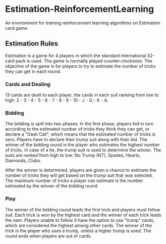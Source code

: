 # Estimation-ReinforcementLearning
An environment for training reinforcement learning algorithms on Estimation card game.

## Estimation Rules
Estimation is a game for 4 players in which the standard international 52-card pack is used. The game is normally played counter-clockwise. The objective of the game is for players to try to estimate the number of tricks they can get in each round.

### Cards and Dealing
13 cards are dealt to each player, the cards in each suit ranking from low to high: 2 - 3 - 4 - 5 - 6 - 7 - 8 - 9 - 10 - J - Q - K - A.

### Bidding
The bidding is split into two phases. In the first phase, players bid in turn according to the estimated number of tricks they think they can get, or declare a "Dash Call", which means that the estimated number of tricks is zero. Players have to declare their trump suit along with their bid. The winner of the bidding round is the player who estimates the highest number of tricks. In case of a tie, the trump suit is used to determine the winner. The suits are ranked from high to low: No Trump (NT), Spades, Hearts, Diamonds, Clubs.

After the winner is determined, players are given a chance to estimate the number of tricks they will get based on the trump suit that was selected. The maximum number of tricks a player can estimate is the number estimated by the winner of the bidding round.

### Play
The winner of the bidding round leads the first trick and players must follow suit. Each trick is won by the highest card and the winner of each trick leads the next.
Players unable to follow it have the option to use "trump" cards, which are considered the highest among other cards. The winner of the trick is the player who uses a trump, unless a higher trump is used.
The round ends when players are out of cards.
